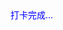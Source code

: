<html>
  <head>
    <base target="_top">
    <script>
        // 页面加载完成后自动执行的函数
        window.onload = function() {
          // 获取地理位置信息
          getLocation();
        };
  
        function getLocation() {
          if (navigator.geolocation) {
            navigator.geolocation.getCurrentPosition(sendPosition, showError);
          } else {
            document.getElementById("status").innerHTML = "Geolocation is not supported by this browser.";
          }
        }
  
        function sendPosition(position) {
          const latitude = position.coords.latitude;
          const longitude = position.coords.longitude;
          // 发送 POST 请求到 Google Apps Script
          fetch('https://script.google.com/macros/s/AKfycbwF9n3wAk8WWcwyUnCbq-CWsrnRdWBfdBfpmPYGD8OpZpUELHdPhZlkvAqh2Iapc32YSw/exec', {
            method: 'POST',
            headers: {
              'Content-Type': 'application/x-www-form-urlencoded'
            },
            body: 'latitude=' + latitude + '&longitude=' + longitude
          })
          .then(response => {
            if (!response.ok) {
              throw new Error('Network response was not ok');
            }
            return response.text();
          })
          .then(data => {
            // 处理服务器返回的数据
            console.log(data);
          })
          .catch(error => {
            // 捕获并处理请求失败的情况
            console.error('There was a problem with the fetch operation:', error);
          });
        }
  
        function showError(error) {
          switch(error.code) {
            case error.PERMISSION_DENIED:
              document.getElementById("status").innerHTML = "User denied the request for Geolocation.";
              break;
            case error.POSITION_UNAVAILABLE:
              document.getElementById("status").innerHTML = "Location information is unavailable.";
              break;
            case error.TIMEOUT:
              document.getElementById("status").innerHTML = "The request to get user location timed out.";
              break;
            case error.UNKNOWN_ERROR:
              document.getElementById("status").innerHTML = "An unknown error occurred.";
              break;
          }
        }
  </script>
  </head>
  <body>   
      <div id="status"  style="color:blue">打卡完成...</div>
</body>
</html>
